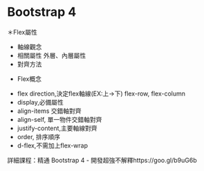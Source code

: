 # Bootstrap 4 

＊Flex屬性
- 軸線觀念
- 相關屬性
外層、內層屬性
- 對齊方法

* Flex概念
- flex direction,決定flex軸線(EX:上->下)
flex-row, flex-column
- display,必備屬性
- align-items 交錯軸對齊
- align-self, 單一物件交錯軸對齊
- justify-content,主要軸線對齊
- order, 排序順序
- d-flex,不需加上flex-wrap

詳細課程：精通 Bootstrap 4 - 開發超強不解釋https://goo.gl/b9uG6b
